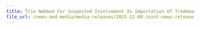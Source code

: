 ```yaml
---
title: Trio Nabbed For Suspected Involvement In Importation Of Trademark-Infringing Goods
file_url: /news-and-media/media-releases/2015-12-08-joint-news-release.pdf
---
```

